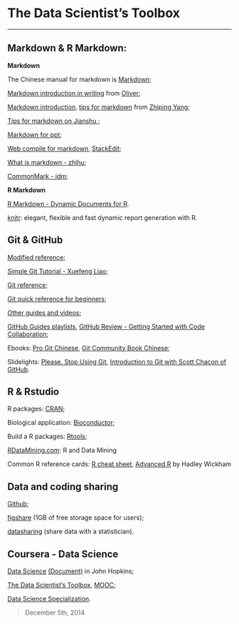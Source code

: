 # The Data Scientist’s Toolbox


***

## Markdown & R Markdown:

**Markdown**

The Chinese manual for markdown is [Markdown](http://wowubuntu.com/markdown/); 

[Markdown introduction in writing](http://joinwee.com/lesson/10/) from [Oliver](http://swordi.com/projects/);

[Markdown introduction](http://www.yangzhiping.com/tech/r-markdown-knitr.html), [tips for markdown](http://www.yangzhiping.com/tech/markdown.html?nsukey=240IHKrBNrXpmuZDTUrdaBZgRtXNGOCFkYyTs%2BjlVBhs%2BN2xpds3f%2FT2w63wfEf7fWM5JXfqA5GLNIwe1mqP5A%3D%3D) from [Zhiping Yang](http://www.yangzhiping.com/);

[Tips for markdown on Jianshu ](http://www.jianshu.com/collection/BDu5F8);

[Markdown for ppt](https://github.com/gnab/remark);

[Web compile for markdown](http://tool.oschina.net/markdown), [StackEdit](https://stackedit.io/editor);

[What is markdown - zhihu](http://www.zhihu.com/question/19963642);

[CommonMark - jdm](http://commonmark.org/);

**R Markdown**

[R Markdown - Dynamic Documents for R](http://rmarkdown.rstudio.com/).

[knitr](http://yihui.name/knitr/): elegant, flexible and fast dynamic report generation with R.


## Git & GitHub

[Modified reference](https://github.com/wohugb/git-reference);

[Simple Git Tutorial - Xuefeng Liao](http://www.liaoxuefeng.com/wiki/0013739516305929606dd18361248578c67b8067c8c017b000);

[Git reference](http://gitref.org/basic/);

[Git quick reference for beginners](http://www.dataschool.io/git-quick-reference-for-beginners/);

[Other guides and videos](https://guides.github.com/);

[GitHub Guides playlists](https://www.youtube.com/user/GitHubGuides/playlists), [GitHub Review - Getting Started with Code Collaboration](https://training.github.com/classes/);

Ebooks: [Pro Git Chinese](http://liam0205.me/attachment/Git/progit.zh.pdf),
[Git Community Book Chinese](http://gitbook.liuhui998.com/book.pdf);

Slidelights: [Please. Stop Using Git](https://www.youtube.com/watch?v=o4PFDKIc2fs), [Introduction to Git with Scott Chacon of GitHub](https://www.youtube.com/watch?v=ZDR433b0HJY).


## R & Rstudio 

R packages: [CRAN](http://cran.r-project.org/);

Biological application: [Bioconductor](http://www.bioconductor.org/);

Build a R packages: [Rtools](http://cran.r-project.org/bin/windows/Rtools);

[RDataMining.com](http://www.rdatamining.com/resources/onlinedocs): R and Data Mining 

Common R reference cards: [R cheat sheet](http://devcheatsheet.com/tag/r/), [Advanced R](http://adv-r.had.co.nz/) by Hadley Wickham


## Data and coding sharing

[Github](https://github.com/);

[figshare](http://figshare.com/) (1GB of free storage space for users);

[datasharing](https://github.com/jtleek/datasharing) (share data with a statistician).


## Coursera - Data Science

[Data Science](https://www.coursera.org/specialization/jhudatascience/1?utm_medium=listingPage) [(Document)](https://github.com/DataScienceSpecialization/courses) in John Hopkins;

[The Data Scientist’s Toolbox](https://class.coursera.org/datascitoolbox-009), [MOOC](https://class.coursera.org/datascitoolbox-017);

[Data Science Specialization](http://datasciencespecialization.github.io/).



>December 5th, 2014
